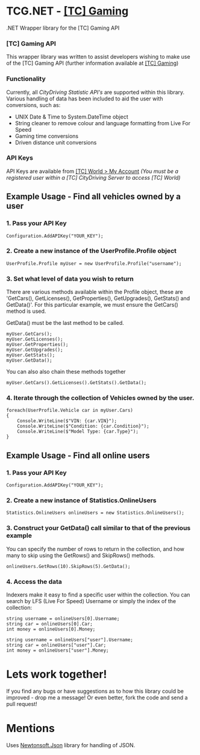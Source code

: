 # TCG.NET - [[TC] Gaming](https://tc-gaming.co.uk)
.NET Wrapper library for the [TC] Gaming API

### [TC] Gaming API
This wrapper library was written to assist developers wishing to make use of the [TC] Gaming API (further information available at [[TC] Gaming](https://apidocs.tc-gaming.co.uk))

### Functionality
Currently, all *CityDriving Statistic API's* are supported within this library. Various handling of data has been included to aid the user with conversions, such as:

- UNIX Date & Time to System.DateTime object
- String cleaner to remove colour and language formatting from Live For Speed
- Gaming time conversions
- Driven distance unit conversions

### API Keys
API Keys are available from [[TC] World > My Account](https://world.city-driving.co.uk/?page=myaccount) *(You must be a registered user within a [TC] CityDriving Server to access [TC] World)*

## Example Usage - Find all vehicles owned by a user

### 1. Pass your API Key
```
Configuration.AddAPIKey("YOUR_KEY");
```

### 2. Create a new instance of the UserProfile.Profile object
```
UserProfile.Profile myUser = new UserProfile.Profile("username");
```

### 3. Set what level of data you wish to return 
There are various methods available within the Profile object, these are 'GetCars(), GetLicenses(), GetProperties(), GetUpgrades(), GetStats() and GetData()'. For this particular example, we must ensure the GetCars() method is used.

GetData() must be the last method to be called.
```
myUser.GetCars();
myUser.GetLicenses();
myUser.GetProperties();
myUser.GetUpgrades();
myUser.GetStats();
myUser.GetData();
```
You can also also chain these methods together
```
myUser.GetCars().GetLicenses().GetStats().GetData();
```

### 4. Iterate through the collection of Vehicles owned by the user.
```
foreach(UserProfile.Vehicle car in myUser.Cars)
{
    Console.WriteLine($"VIN: {car.VIN}");
    Console.WriteLine($"Condition: {car.Condition}");
    Console.WriteLine($"Model Type: {car.Type}");
}
```

## Example Usage - Find all online users

### 1. Pass your API Key
```
Configuration.AddAPIKey("YOUR_KEY");
```

### 2. Create a new instance of Statistics.OnlineUsers
```
Statistics.OnlineUsers onlineUsers = new Statistics.OnlineUsers();
```

### 3. Construct your GetData() call similar to that of the previous example
You can specify the number of rows to return in the collection, and how many to skip using the GetRows() and SkipRows() methods.
```
onlineUsers.GetRows(10).SkipRows(5).GetData();
```

### 4. Access the data
Indexers make it easy to find a specific user within the collection. You can search by LFS (Live For Speed) Username or simply the index of the collection:

```
string username = onlineUsers[0].Username;
string car = onlineUsers[0].Car;
int money = onlineUsers[0].Money;
```

```
string username = onlineUsers["user"].Username;
string car = onlineUsers["user"].Car;
int money = onlineUsers["user"].Money;
```
# Lets work together!
If you find any bugs or have suggestions as to how this library could be improved - drop me a message! Or even better, fork the code and send a pull request!

# Mentions
Uses [Newtonsoft.Json](https://github.com/JamesNK/Newtonsoft.Json) library for handling of JSON.
